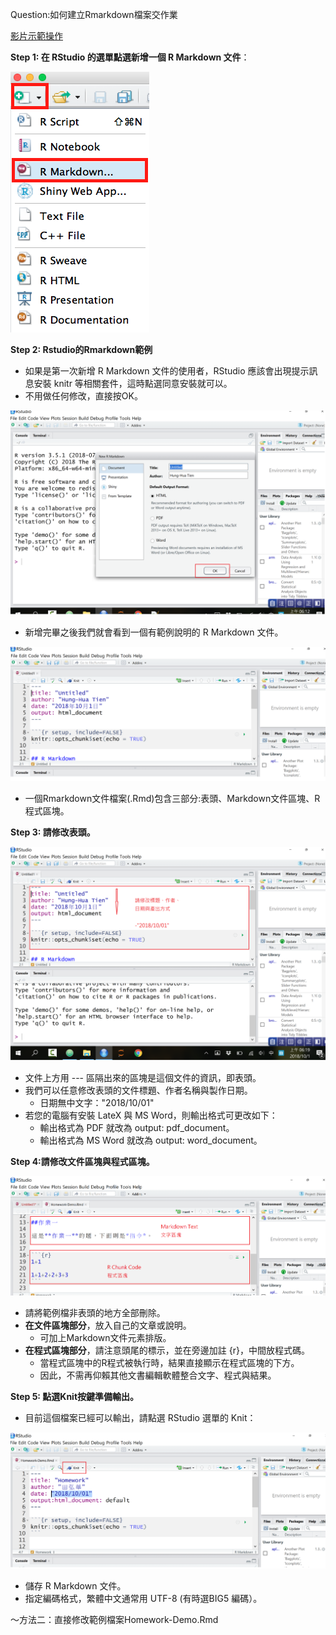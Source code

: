 Question:如何建立Rmarkdown檔案交作業

 [影片示範操作](https://www.youtube.com/watch?v=t99r-1xuI-w)


**Step 1: 在 RStudio 的選單點選新增一個 R Markdown 文件**：

![](./Figures/rmarkdown-1.png)


**Step 2: Rstudio的Rmarkdown範例**

- 如果是第一次新增 R Markdown 文件的使用者，RStudio 應該會出現提示訊息安裝 knitr 等相關套件，這時點選同意安裝就可以。
- 不用做任何修改，直接按OK。

![](./Figures/Rmarkdown-D1.png)

- 新增完畢之後我們就會看到一個有範例說明的 R Markdown 文件。

![](./Figures/Rmarkdown-D11.png)

- 一個Rmarkdown文件檔案(.Rmd)包含三部分:表頭、Markdown文件區塊、R程式區塊。

**Step 3: 請修改表頭。**

![](./Figures/Rmarkdown-D2.Png)


- 文件上方用 --- 區隔出來的區塊是這個文件的資訊，即表頭。
- 我們可以任意修改表頭的文件標題、作者名稱與製作日期。
	- 日期無中文字："2018/10/01"
- 若您的電腦有安裝 LateX 與 MS Word，則輸出格式可更改如下：
	- 輸出格式為 PDF 就改為 output: pdf_document。
	- 輸出格式為 MS Word 就改為 output: word_document。

**Step 4:請修改文件區塊與程式區塊。**

![](./Figures/Rmarkdown-D3.Png)


- 請將範例檔非表頭的地方全部刪除。
- **在文件區塊部分**，放入自己的文章或說明。
	- 可加上Markdown文件元素排版。
- **在程式區塊部分**，請注意頭尾的標示，並在旁邊加註 {r}，中間放程式碼。
	- 當程式區塊中的R程式被執行時，結果直接顯示在程式區塊的下方。
	- 因此，不需再仰賴其他文書編輯軟體整合文字、程式與結果。

**Step 5: 點選Knit按鍵準備輸出。**

- 目前這個檔案已經可以輸出，請點選 RStudio 選單的 Knit：

![](./Figures/Rmarkdown-D4.png)

- 儲存 R Markdown 文件。
- 指定編碼格式，繁體中文通常用 UTF-8 (有時選BIG5 編碼）。

～方法二：直接修改範例檔案Homework-Demo.Rmd

